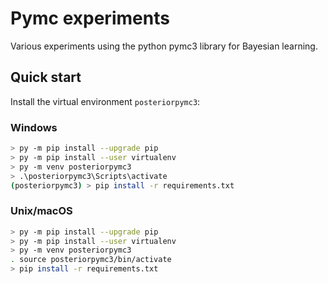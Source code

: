 # Pymc experiments

Various experiments using the python pymc3 library for Bayesian learning.

## Quick start

Install the virtual environment `posteriorpymc3`:

### Windows

```bash
> py -m pip install --upgrade pip
> py -m pip install --user virtualenv
> py -m venv posteriorpymc3
> .\posteriorpymc3\Scripts\activate
(posteriorpymc3) > pip install -r requirements.txt
```

### Unix/macOS

```bash
> py -m pip install --upgrade pip
> py -m pip install --user virtualenv
> py -m venv posteriorpymc3
. source posteriorpymc3/bin/activate
> pip install -r requirements.txt
```
